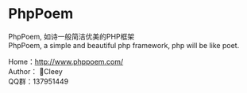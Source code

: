 # PhpPoem
PhpPoem, 如诗一般简洁优美的PHP框架       
PhpPoem, a simple and beautiful php framework, php will be like poet.


Home：http://www.phppoem.com/  
Author： Cleey  
QQ群：137951449
